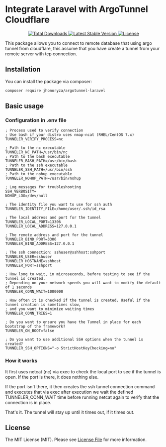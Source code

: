# Integrate Laravel with ArgoTunnel Cloudflare

<p align="center">
    <a href="https://packagist.org/packages/jhonoryza/argotunnel-laravel">
    <img src="https://poser.pugx.org/jhonoryza/argotunnel-laravel/d/total.svg" alt="Total Downloads">
    </a>
    <a href="https://packagist.org/packages/jhonoryza/argotunnel-laravel">
        <img src="https://poser.pugx.org/jhonoryza/argotunnel-laravel/v/stable.svg" alt="Latest Stable Version">
    </a>
    <a href="https://packagist.org/packages/jhonoryza/argotunnel-laravel">
        <img src="https://poser.pugx.org/jhonoryza/argotunnel-laravel/license.svg" alt="License">
    </a>
</p>

This package allows you to connect to remote database that using argo tunnel from cloudflare, this assume that you have create a tunnel from your remote server with tcp connection.

## Installation

You can install the package via composer:

```bash
composer require jhonoryza/argotunnel-laravel
```

## Basic usage
### Configuration in .env file

```
; Process used to verify connection
; Use bash if your distro uses nmap-ncat (RHEL/CentOS 7.x)
TUNNELER_VERIFY_PROCESS=nc

; Path to the nc executable
TUNNELER_NC_PATH=/usr/bin/nc
; Path to the bash executable
TUNNELER_BASH_PATH=/usr/bin/bash
; Path to the ssh executable
TUNNELER_SSH_PATH=/usr/bin/ssh
; Path to the nohup executable
TUNNELER_NOHUP_PATH=/usr/bin/nohup

; Log messages for troubleshooting
SSH_VERBOSITY=
NOHUP_LOG=/dev/null

; The identity file you want to use for ssh auth
TUNNELER_IDENTITY_FILE=/home/user/.ssh/id_rsa

; The local address and port for the tunnel
TUNNELER_LOCAL_PORT=13306
TUNNELER_LOCAL_ADDRESS=127.0.0.1

; The remote address and port for the tunnel
TUNNELER_BIND_PORT=3306
TUNNELER_BIND_ADDRESS=127.0.0.1

; The ssh connection: sshuser@sshhost:sshport
TUNNELER_USER=sshuser
TUNNELER_HOSTNAME=sshhost
TUNNELER_PORT=sshport

; How long to wait, in microseconds, before testing to see if the tunnel is created.
; Depending on your network speeds you will want to modify the default of 1 seconds
TUNNELER_CONN_WAIT=1000000

; How often it is checked if the tunnel is created. Useful if the tunnel creation is sometimes slow,
; and you want to minimize waiting times
TUNNELER_CONN_TRIES=1

; Do you want to ensure you have the Tunnel in place for each bootstrap of the framework?
TUNNELER_ON_BOOT=false

; Do you want to use additional SSH options when the tunnel is created?
TUNNELER_SSH_OPTIONS="-o StrictHostKeyChecking=no"

```

### How it works
It first uses netcat (nc) via exec to check the local port to see if the tunnel is open. If the port is there, it does nothing else.

If the port isn't there, it then creates the ssh tunnel connection command and executes that via exec after execution we wait the defined TUNNELER_CONN_WAIT time before running netcat again to verify that the connection is in place.

That's it. The tunnel will stay up until it times out, if it times out.

## License

The MIT License (MIT). Please see [License File](LICENSE.md) for more information.
